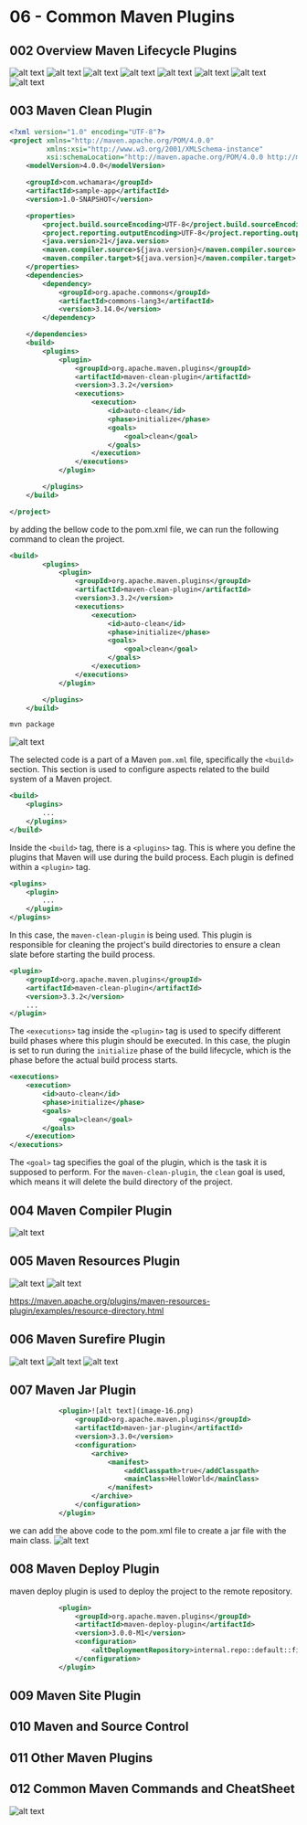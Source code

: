 # 06 - Common Maven Plugins

## 002 Overview Maven Lifecycle Plugins

![alt text](image.png)
![alt text](image-1.png)
![alt text](image-2.png)
![alt text](image-3.png)
![alt text](image-4.png)
![alt text](image-5.png)
![alt text](image-6.png)
![alt text](image-7.png)

## 003 Maven Clean Plugin

```xml
<?xml version="1.0" encoding="UTF-8"?>
<project xmlns="http://maven.apache.org/POM/4.0.0"
         xmlns:xsi="http://www.w3.org/2001/XMLSchema-instance"
         xsi:schemaLocation="http://maven.apache.org/POM/4.0.0 http://maven.apache.org/xsd/maven-4.0.0.xsd">
    <modelVersion>4.0.0</modelVersion>

    <groupId>com.wchamara</groupId>
    <artifactId>sample-app</artifactId>
    <version>1.0-SNAPSHOT</version>

    <properties>
        <project.build.sourceEncoding>UTF-8</project.build.sourceEncoding>
        <project.reporting.outputEncoding>UTF-8</project.reporting.outputEncoding>
        <java.version>21</java.version>
        <maven.compiler.source>${java.version}</maven.compiler.source>
        <maven.compiler.target>${java.version}</maven.compiler.target>
    </properties>
    <dependencies>
        <dependency>
            <groupId>org.apache.commons</groupId>
            <artifactId>commons-lang3</artifactId>
            <version>3.14.0</version>
        </dependency>

    </dependencies>
    <build>
        <plugins>
            <plugin>
                <groupId>org.apache.maven.plugins</groupId>
                <artifactId>maven-clean-plugin</artifactId>
                <version>3.3.2</version>
                <executions>
                    <execution>
                        <id>auto-clean</id>
                        <phase>initialize</phase>
                        <goals>
                            <goal>clean</goal>
                        </goals>
                    </execution>
                </executions>
            </plugin>

        </plugins>
    </build>

</project>
```

by adding the bellow code to the pom.xml file, we can run the following command to clean the project.

```xml
<build>
        <plugins>
            <plugin>
                <groupId>org.apache.maven.plugins</groupId>
                <artifactId>maven-clean-plugin</artifactId>
                <version>3.3.2</version>
                <executions>
                    <execution>
                        <id>auto-clean</id>
                        <phase>initialize</phase>
                        <goals>
                            <goal>clean</goal>
                        </goals>
                    </execution>
                </executions>
            </plugin>

        </plugins>
    </build>
```

```bash
mvn package
```

![alt text](image-9.png)

The selected code is a part of a Maven `pom.xml` file, specifically the `<build>` section. This section is used to configure aspects related to the build system of a Maven project.

```xml
<build>
    <plugins>
        ...
    </plugins>
</build>
```

Inside the `<build>` tag, there is a `<plugins>` tag. This is where you define the plugins that Maven will use during the build process. Each plugin is defined within a `<plugin>` tag.

```xml
<plugins>
    <plugin>
        ...
    </plugin>
</plugins>
```

In this case, the `maven-clean-plugin` is being used. This plugin is responsible for cleaning the project's build directories to ensure a clean slate before starting the build process.

```xml
<plugin>
    <groupId>org.apache.maven.plugins</groupId>
    <artifactId>maven-clean-plugin</artifactId>
    <version>3.3.2</version>
    ...
</plugin>
```

The `<executions>` tag inside the `<plugin>` tag is used to specify different build phases where this plugin should be executed. In this case, the plugin is set to run during the `initialize` phase of the build lifecycle, which is the phase before the actual build process starts.

```xml
<executions>
    <execution>
        <id>auto-clean</id>
        <phase>initialize</phase>
        <goals>
            <goal>clean</goal>
        </goals>
    </execution>
</executions>
```

The `<goal>` tag specifies the goal of the plugin, which is the task it is supposed to perform. For the `maven-clean-plugin`, the `clean` goal is used, which means it will delete the build directory of the project.

## 004 Maven Compiler Plugin

![alt text](image-10.png)

## 005 Maven Resources Plugin

![alt text](image-11.png)
![alt text](image-12.png)

<https://maven.apache.org/plugins/maven-resources-plugin/examples/resource-directory.html>

## 006 Maven Surefire Plugin

![alt text](image-13.png)
![alt text](image-14.png)
![alt text](image-15.png)

## 007 Maven Jar Plugin

```xml
            <plugin>![alt text](image-16.png)
                <groupId>org.apache.maven.plugins</groupId>
                <artifactId>maven-jar-plugin</artifactId>
                <version>3.3.0</version>
                <configuration>
                    <archive>
                        <manifest>
                            <addClasspath>true</addClasspath>
                            <mainClass>HelloWorld</mainClass>
                        </manifest>
                    </archive>
                </configuration>
            </plugin>
```

we can add the above code to the pom.xml file to create a jar file with the main class.
![alt text](image-16.png)

## 008 Maven Deploy Plugin

maven deploy plugin is used to deploy the project to the remote repository.

```xml
            <plugin>
                <groupId>org.apache.maven.plugins</groupId>
                <artifactId>maven-deploy-plugin</artifactId>
                <version>3.0.0-M1</version>
                <configuration>
                    <altDeploymentRepository>internal.repo::default::file:///${project.build.directory}/mvn-repo</altDeploymentRepository>
                </configuration>
            </plugin>
```

## 009 Maven Site Plugin

## 010 Maven and Source Control

## 011 Other Maven Plugins

## 012 Common Maven Commands and CheatSheet

![alt text](image-8.png)
